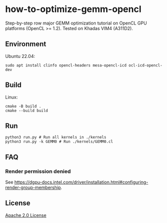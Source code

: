 # how-to-optimize-gemm-opencl

Step-by-step row major GEMM optimization tutorial on OpenCL GPU platforms (OpenCL >= 1.2). Tested on Khadas VIM4 (A311D2).

## Environment

Ubuntu 22.04:

```shell
sudo apt install clinfo opencl-headers mesa-opencl-icd ocl-icd-opencl-dev
```

## Build

Linux:

```shell
cmake -B build .
cmake --build build
```

## Run

```shell
python3 run.py # Run all kernels in ./kernels
python3 run.py -k GEMM0 # Run ./kernels/GEMM0.cl
```

## FAQ

### Render permission denied

See https://dgpu-docs.intel.com/driver/installation.html#configuring-render-group-membership.

## License

[Apache 2.0 License](./LICENSE)
